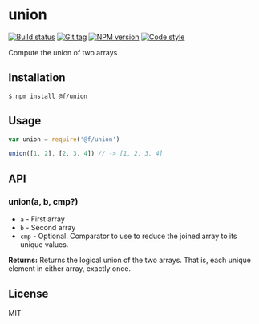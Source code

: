 
# union

[![Build status][travis-image]][travis-url]
[![Git tag][git-image]][git-url]
[![NPM version][npm-image]][npm-url]
[![Code style][standard-image]][standard-url]

Compute the union of two arrays

## Installation

    $ npm install @f/union

## Usage

```js
var union = require('@f/union')

union([1, 2], [2, 3, 4]) // -> [1, 2, 3, 4]
```

## API

### union(a, b, cmp?)

- `a` - First array
- `b` - Second array
- `cmp` - Optional. Comparator to use to reduce the joined array to its unique values.

**Returns:** Returns the logical union of the two arrays. That is, each unique element in either array, exactly once.

## License

MIT

[travis-image]: https://img.shields.io/travis/micro-js/union.svg?style=flat-square
[travis-url]: https://travis-ci.org/micro-js/union
[git-image]: https://img.shields.io/github/tag/micro-js/union.svg?style=flat-square
[git-url]: https://github.com/micro-js/union
[standard-image]: https://img.shields.io/badge/code%20style-standard-brightgreen.svg?style=flat-square
[standard-url]: https://github.com/feross/standard
[npm-image]: https://img.shields.io/npm/v/@f/union.svg?style=flat-square
[npm-url]: https://npmjs.org/package/@f/union
